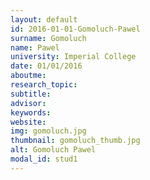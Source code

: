 ```yaml
---
layout: default 
id: 2016-01-01-Gomoluch-Pawel
surname: Gomoluch
name: Pawel
university: Imperial College
date: 01/01/2016
aboutme: 
research_topic: 
subtitle: 
advisor: 
keywords: 
website: 
img: gomoluch.jpg
thumbnail: gomoluch_thumb.jpg
alt: Gomoluch Pawel
modal_id: stud1
---
```

